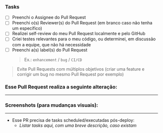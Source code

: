 ### Tasks

- [ ] Preenchi o Assignee do Pull Request
- [ ] Preenchi o(s) Reviewer(s) do Pull Request (em branco caso não tenha um específico)
- [ ] Realizei self-review do meu Pull Request localmente e pelo GitHub
- [ ] Criei testes relevantes para o meu código, ou determinei, em discussão com a equipe, que não há necessidade
- [ ] Preenchi a(s) label(s) do Pull Request
  > Ex.: `enhancement` / `bug` / `CI/CD`
  
> Evite Pull Requests com múltiplos objetivos (criar uma feature e corrigir um bug no mesmo Pull Request por exemplo)


### Esse Pull Request realiza a seguinte alteração:

---

### Screenshots (para mudanças visuais):

---

- Esse PR precisa de tasks scheduled/executadas pós-deploy:
  - *Listar tasks aqui, com uma breve descrição, caso existam*
